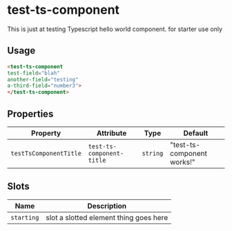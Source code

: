 # test-ts-component

This is just at testing Typescript hello world component. for starter use only

## Usage
```html
<test-ts-component
test-field="blah"
another-field="testing"
a-third-field="number3">
</test-ts-component>
```

## Properties

| Property               | Attribute                 | Type     | Default                    |
|------------------------|---------------------------|----------|----------------------------|
| `testTsComponentTitle` | `test-ts-component-title` | `string` | "test-ts-component works!" |

## Slots

| Name       | Description                            |
|------------|----------------------------------------|
| `starting` | slot a slotted element thing goes here |
